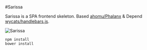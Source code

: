#Sarissa

Sarissa is a SPA frontend skeleton. Based [ahomu/Phalanx](https://github.com/ahomu/Phalanx) & Depend [wycats/handlebars.js](https://github.com/wycats/handlebars.js/).

![Sarissa](http://upload.wikimedia.org/wikipedia/commons/b/b5/Makedonische_phalanx.png)

```
npm install
bower install
```